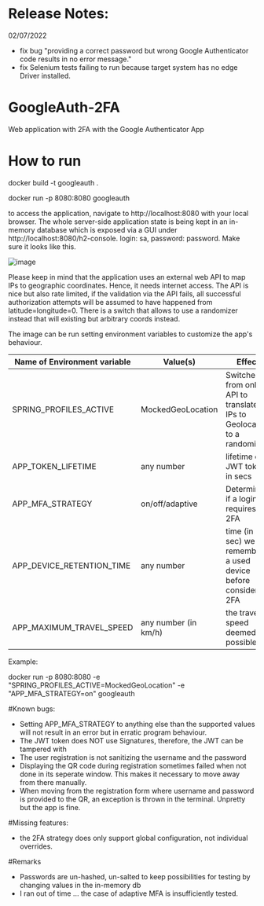 # Release Notes:
02/07/2022
- fix bug "providing a correct password but wrong Google Authenticator code results in no error message."
- fix Selenium tests failing to run because target system has no edge Driver installed.



# GoogleAuth-2FA
Web application with 2FA with the Google Authenticator App

# How to run
docker build -t googleauth .

docker run -p 8080:8080 googleauth

to access the application, navigate to http://localhost:8080 with your local browser.
The whole server-side application state is being kept in an in-memory database which is exposed via a GUI under http://localhost:8080/h2-console. login: sa, password: password. Make sure it looks like this.

![image](https://user-images.githubusercontent.com/58360529/175850082-453c1fe2-9060-4019-8d4f-f889a221cf8d.png)


Please keep in mind that the application uses an external web API to map IPs to geographic coordinates. Hence, it needs internet access. The API is nice but also rate limited, if the validation via the API fails, all successful authorization attempts will be assumed to have happened from latitude=longitude=0.
There is a switch that allows to use a randomizer instead that will existing but arbitrary coords instead.

The image can be run setting environment variables to customize the app's behaviour.

| Name of Environment variable  | Value(s) | Effect | Default |
| ------------- | ------------- | -----| --- 
| SPRING_PROFILES_ACTIVE  | MockedGeoLocation  | Switched from online API to translate IPs to Geolocation to a randomizer | not set |
| APP_TOKEN_LIFETIME  | any number  | lifetime of JWT tokens in secs | 600 |
| APP_MFA_STRATEGY | on/off/adaptive | Determines if a login requires 2FA | adaptive |
| APP_DEVICE_RETENTION_TIME | any number | time (in sec) we remember a used device before considering 2FA | 2592000 |
| APP_MAXIMUM_TRAVEL_SPEED | any number (in km/h) | the travel speed deemed possible. | 200 |

Example:

docker run -p 8080:8080 -e "SPRING_PROFILES_ACTIVE=MockedGeoLocation" -e "APP_MFA_STRATEGY=on" googleauth


#Known bugs:
- Setting APP_MFA_STRATEGY to anything else than the supported values will not result in an error but in erratic program behaviour.
- The JWT token does NOT use Signatures, therefore, the JWT can be tampered with
- The user registration is not sanitizing the username and the password
- Displaying the QR code during registration sometimes failed when not done in its seperate window. This makes it necessary to move away from there manually.
- When moving from the registration form where username and password is provided to the QR, an exception is thrown in the terminal. Unpretty but the app is fine.

#Missing features:
- the 2FA strategy does only support global configuration, not individual overrides.

#Remarks
- Passwords are un-hashed, un-salted to keep possibilities for testing by changing values in the in-memory db
- I ran out of time ... the case of adaptive MFA is insufficiently tested.

